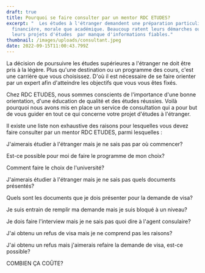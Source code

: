 ```yaml
---
draft: true
title: Pourquoi se faire consulter par un mentor RDC ETUDES?
excerpt: "  Les études à l'étranger demandent une préparation particulière tant
  financière, morale que académique. Beaucoup ratent leurs démarches ou encore
  leurs projets d'études  par manque d'informations fiables."
thumbnail: /images/uploads/consultant.jpeg
date: 2022-09-15T11:00:43.799Z
---
```

La décision de poursuivre les études supérieures a l'étranger ne doit être pris à la légère. Plus qu'une destination ou un programme des cours, c'est une carrière que vous choisissez. D'où il est nécessaire de se faire orienter par un expert afin d'atteindre les objectifs que vous vous êtes fixés.

Chez RDC ETUDES, nous sommes conscients de l'importance d'une bonne orientation, d'une éducation de qualité et des études réussies. Voilà pourquoi nous avons mis en place un service de consultation qui a pour but de vous guider en tout ce qui concerne votre projet d'études à l'étranger.

Il existe une liste non exhaustive des raisons pour lesquelles vous devez  faire consulter par un mentor RDC ETUDES, parmi lesquelles :

J'aimerais étudier à l'étranger mais je ne sais pas par où commencer?

Est-ce possible pour moi de faire le programme de mon choix?

Comment faire le choix de l'université?

J'aimerais étudier à l'étranger mais je ne sais pas quels documents présentés?

Quels sont les documents que je dois présenter pour la demande de visa?

Je suis entrain de remplir ma demande mais je suis bloqué à un niveau?

Je dois faire l'interview mais je ne sais pas quoi dire à l'agent consulaire?

J'ai obtenu un refus de visa mais je ne comprend pas les raisons?

J'ai obtenu un refus mais j'aimerais refaire la demande de visa, est-ce possible?

COMBIEN ÇA COÛTE?